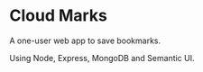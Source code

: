 # Cloud Marks

A one-user web app to save bookmarks.

Using Node, Express, MongoDB and Semantic UI.
